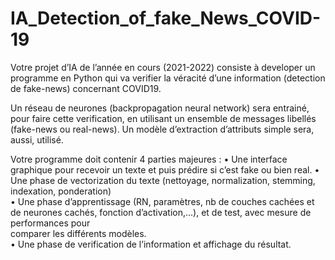 # IA_Detection_of_fake_News_COVID-19


Votre projet d’IA de l’année en cours (2021-2022) consiste à developer un programme en
Python qui va verifier la véracité d’une information (detection de fake-news) concernant
COVID19.

Un réseau de neurones (backpropagation neural network) sera entrainé, pour faire cette
verification, en utilisant un ensemble de messages libellés (fake-news ou real-news). Un
modèle d’extraction d’attributs simple sera, aussi, utilisé.

Votre programme doit contenir 4 parties majeures :
        • Une interface graphique pour recevoir un texte et puis prédire si c’est fake ou bien real. 
        • Une phase de vectorization du texte (nettoyage, normalization, stemming, indexation, ponderation)  
        • Une phase d’apprentissage (RN, paramètres, nb de couches cachées et de neurones cachés, fonction d’activation,...), et de test, avec mesure de performances pour       
        comparer les différents modèles.  
        • Une phase de verification de l’information et affichage du résultat. 
